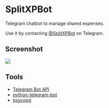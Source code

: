 # SplitXPBot

Telegram chatbot to manage shared expenses.

Use it by contacting [@SplitXPBot](http://t.me/splitxpbot) on Telegram.

Screenshot
-------
![](https://i.imgur.com/966wbbL.png)

Tools
-------
* [Telegram Bot API](https://core.telegram.org/bots/api)
* [python-telegram-bot](https://github.com/python-telegram-bot/python-telegram-bot)
* [psycopg](http://initd.org/psycopg/)

